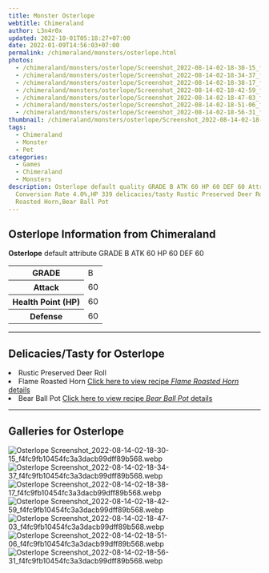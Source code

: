 ```yaml
---
title: Monster Osterlope
webtitle: Chimeraland
author: L3n4r0x
updated: 2022-10-01T05:18:27+07:00
date: 2022-01-09T14:56:03+07:00
permalink: /chimeraland/monsters/osterlope.html
photos:
  - /chimeraland/monsters/osterlope/Screenshot_2022-08-14-02-18-30-15_f4fc9fb10454fc3a3dacb99dff89b568.webp
  - /chimeraland/monsters/osterlope/Screenshot_2022-08-14-02-18-34-37_f4fc9fb10454fc3a3dacb99dff89b568.webp
  - /chimeraland/monsters/osterlope/Screenshot_2022-08-14-02-18-38-17_f4fc9fb10454fc3a3dacb99dff89b568.webp
  - /chimeraland/monsters/osterlope/Screenshot_2022-08-14-02-18-42-59_f4fc9fb10454fc3a3dacb99dff89b568.webp
  - /chimeraland/monsters/osterlope/Screenshot_2022-08-14-02-18-47-03_f4fc9fb10454fc3a3dacb99dff89b568.webp
  - /chimeraland/monsters/osterlope/Screenshot_2022-08-14-02-18-51-06_f4fc9fb10454fc3a3dacb99dff89b568.webp
  - /chimeraland/monsters/osterlope/Screenshot_2022-08-14-02-18-56-31_f4fc9fb10454fc3a3dacb99dff89b568.webp
thumbnail: /chimeraland/monsters/osterlope/Screenshot_2022-08-14-02-18-30-15_f4fc9fb10454fc3a3dacb99dff89b568.webp
tags:
  - Chimeraland
  - Monster
  - Pet
categories:
  - Games
  - Chimeraland
  - Monsters
description: Osterlope default quality GRADE B ATK 60 HP 60 DEF 60 Attributes
  Conversion Rate 4.0%,HP 339 delicacies/tasty Rustic Preserved Deer Roll,Flame
  Roasted Horn,Bear Ball Pot
---
```


<section id="bootstrap-wrapper"><link rel="stylesheet" href="https://cdn.statically.io/gh/dimaslanjaka/Web-Manajemen/40ac3225/css/bootstrap-4.5-wrapper.css"/><h2>Osterlope Information from Chimeraland</h2><p><b>Osterlope</b> default attribute GRADE B ATK 60 HP 60 DEF 60<table><tr><th>GRADE</th><td>B</td></tr><tr><th>Attack</th><td>60</td></tr><tr><th>Health Point (HP)</th><td>60</td></tr><tr><th>Defense</th><td>60</td></tr></table></p><hr/><h2>Delicacies/Tasty for Osterlope</h2><li class="d-flex justify-content-between">Rustic Preserved Deer Roll </li><li class="d-flex justify-content-between">Flame Roasted Horn <a href="/chimeraland/recipes/flame-roasted-horn.html">Click here to view recipe <i>Flame Roasted Horn</i> details</a></li><li class="d-flex justify-content-between">Bear Ball Pot <a href="/chimeraland/recipes/bear-ball-pot.html">Click here to view recipe <i>Bear Ball Pot</i> details</a></li><hr/><div id="gallery"><h2>Galleries for Osterlope</h2><div class="row"><div class="col-lg-6 col-12"><img src="/chimeraland/monsters/osterlope/Screenshot_2022-08-14-02-18-30-15_f4fc9fb10454fc3a3dacb99dff89b568.webp" alt="Osterlope Screenshot_2022-08-14-02-18-30-15_f4fc9fb10454fc3a3dacb99dff89b568.webp"/></div><div class="col-lg-6 col-12"><img src="/chimeraland/monsters/osterlope/Screenshot_2022-08-14-02-18-34-37_f4fc9fb10454fc3a3dacb99dff89b568.webp" alt="Osterlope Screenshot_2022-08-14-02-18-34-37_f4fc9fb10454fc3a3dacb99dff89b568.webp"/></div><div class="col-lg-6 col-12"><img src="/chimeraland/monsters/osterlope/Screenshot_2022-08-14-02-18-38-17_f4fc9fb10454fc3a3dacb99dff89b568.webp" alt="Osterlope Screenshot_2022-08-14-02-18-38-17_f4fc9fb10454fc3a3dacb99dff89b568.webp"/></div><div class="col-lg-6 col-12"><img src="/chimeraland/monsters/osterlope/Screenshot_2022-08-14-02-18-42-59_f4fc9fb10454fc3a3dacb99dff89b568.webp" alt="Osterlope Screenshot_2022-08-14-02-18-42-59_f4fc9fb10454fc3a3dacb99dff89b568.webp"/></div><div class="col-lg-6 col-12"><img src="/chimeraland/monsters/osterlope/Screenshot_2022-08-14-02-18-47-03_f4fc9fb10454fc3a3dacb99dff89b568.webp" alt="Osterlope Screenshot_2022-08-14-02-18-47-03_f4fc9fb10454fc3a3dacb99dff89b568.webp"/></div><div class="col-lg-6 col-12"><img src="/chimeraland/monsters/osterlope/Screenshot_2022-08-14-02-18-51-06_f4fc9fb10454fc3a3dacb99dff89b568.webp" alt="Osterlope Screenshot_2022-08-14-02-18-51-06_f4fc9fb10454fc3a3dacb99dff89b568.webp"/></div><div class="col-lg-6 col-12"><img src="/chimeraland/monsters/osterlope/Screenshot_2022-08-14-02-18-56-31_f4fc9fb10454fc3a3dacb99dff89b568.webp" alt="Osterlope Screenshot_2022-08-14-02-18-56-31_f4fc9fb10454fc3a3dacb99dff89b568.webp"/></div></div></div></section>